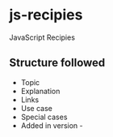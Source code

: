 # js-recipies
JavaScript Recipies

## Structure followed
- Topic
- Explanation
- Links
- Use case
- Special cases
- Added in version - 